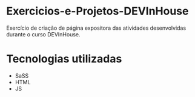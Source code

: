 # Exercicios-e-Projetos-DEVInHouse
 Exercício de criação de página expositora das atividades desenvolvidas durante o curso DEVInHouse.
 
 # Tecnologias utilizadas
 * SaSS
 * HTML
 * JS
